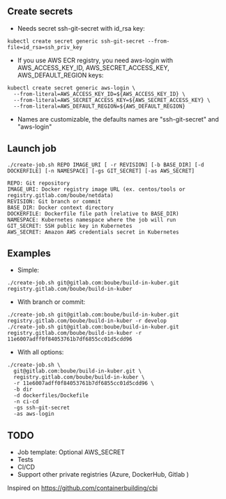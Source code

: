 ## Create secrets 

* Needs secret ssh-git-secret with id_rsa key:

```
kubectl create secret generic ssh-git-secret --from-file=id_rsa=ssh_priv_key
```

* If you use AWS ECR registry, you need aws-login with AWS_ACCESS_KEY_ID, AWS_SECRET_ACCESS_KEY, AWS_DEFAULT_REGION keys:

```
kubectl create secret generic aws-login \
  --from-literal=AWS_ACCESS_KEY_ID=${AWS_ACCESS_KEY_ID} \
  --from-literal=AWS_SECRET_ACCESS_KEY=${AWS_SECRET_ACCESS_KEY} \
  --from-literal=AWS_DEFAULT_REGION=${AWS_DEFAULT_REGION}
```

* Names are customizable, the defaults names are "ssh-git-secret" and "aws-login"

## Launch job

```
./create-job.sh REPO IMAGE_URI [ -r REVISION] [-b BASE_DIR] [-d DOCKERFILE] [-n NAMESPACE] [-gs GIT_SECRET] [-as AWS_SECRET]
```

```
REPO: Git repository
IMAGE_URI: Docker registry image URL (ex. centos/tools or registry.gitlab.com/boube/netdata)
REVISION: Git branch or commit
BASE_DIR: Docker context directory
DOCKERFILE: Dockerfile file path (relative to BASE_DIR)
NAMESPACE: Kubernetes namespace where the job will run
GIT_SECRET: SSH public key in Kubernetes
AWS_SECRET: Amazon AWS credentials secret in Kubernetes
```

## Examples

* Simple:

```
./create-job.sh git@gitlab.com:boube/build-in-kuber.git registry.gitlab.com/boube/build-in-kuber
```

* With branch or commit:

```
./create-job.sh git@gitlab.com:boube/build-in-kuber.git registry.gitlab.com/boube/build-in-kuber -r develop
./create-job.sh git@gitlab.com:boube/build-in-kuber.git registry.gitlab.com/boube/build-in-kuber -r 11e6007adff0f84053761b7df6855cc01d5cdd96
```

* With all options:

```
./create-job.sh \
  git@gitlab.com:boube/build-in-kuber.git \
  registry.gitlab.com/boube/build-in-kuber \
  -r 11e6007adff0f84053761b7df6855cc01d5cdd96 \
  -b dir
  -d dockerfiles/Dockefile
  -n ci-cd
  -gs ssh-git-secret
  -as aws-login
```

## TODO 

* Job template: Optional AWS_SECRET
* Tests
* CI/CD
* Support other private registries (Azure, DockerHub, Gitlab )

Inspired on https://github.com/containerbuilding/cbi
